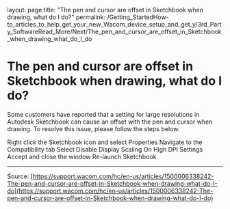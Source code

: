 layout: page
title: "The pen and cursor are offset in Sketchbook when drawing, what do I do?"
permalink: /Getting_StartedHow-to_articles_to_help_get_your_new_Wacom_device_setup_and_get_y/3rd_Party_SoftwareRead_More/Next/The_pen_and_cursor_are_offset_in_Sketchbook_when_drawing_what_do_I_do

# The pen and cursor are offset in Sketchbook when drawing, what do I do?

Some customers have reported that a setting for large resolutions in Autodesk Sketchbook can cause an offset with the pen and cursor when drawing. To resolve this issue, please follow the steps below.

Right click the Sketchbook icon and select Properties
Navigate to the Compatibility tab
Select Disable Display Scaling On High DPI Settings
Accept and close the window
Re-launch Sketchbook

---
Source: [https://support.wacom.com/hc/en-us/articles/1500006338242-The-pen-and-cursor-are-offset-in-Sketchbook-when-drawing-what-do-I-do](https://support.wacom.com/hc/en-us/articles/1500006338242-The-pen-and-cursor-are-offset-in-Sketchbook-when-drawing-what-do-I-do)
